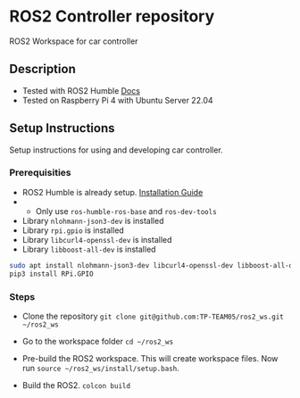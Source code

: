 # ROS2 Controller repository
ROS2 Workspace for car controller

## Description
- Tested with ROS2 Humble [Docs](https://docs.ros.org/en/humble/index.html)
- Tested on Raspberry Pi 4 with Ubuntu Server 22.04

## Setup Instructions
Setup instructions for using and developing car controller.

### Prerequisities
- ROS2 Humble is already setup. [Installation Guide](https://docs.ros.org/en/humble/Installation/Ubuntu-Install-Debs.html)
- - Only use `ros-humble-ros-base` and `ros-dev-tools`
- Library `nlohmann-json3-dev` is installed
- Library `rpi.gpio` is installed
- Library `libcurl4-openssl-dev` is installed
- Library `libboost-all-dev` is installed

```bash
sudo apt install nlohmann-json3-dev libcurl4-openssl-dev libboost-all-dev
pip3 install RPi.GPIO
```

### Steps

- Clone the repository `git clone git@github.com:TP-TEAM05/ros2_ws.git ~/ros2_ws`

- Go to the workspace folder `cd ~/ros2_ws`

- Pre-build the ROS2 workspace. This will create workspace files. Now run `source ~/ros2_ws/install/setup.bash`.

- Build the ROS2. `colcon build`
